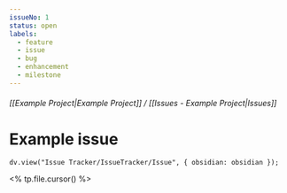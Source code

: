 ```yaml
---
issueNo: 1
status: open
labels:
  - feature
  - issue
  - bug
  - enhancement
  - milestone
---
```


###### [[Example Project|Example Project]] / [[Issues - Example Project|Issues]]
# Example issue
```dataviewjs
dv.view("Issue Tracker/IssueTracker/Issue", { obsidian: obsidian });
```

<% tp.file.cursor() %>
